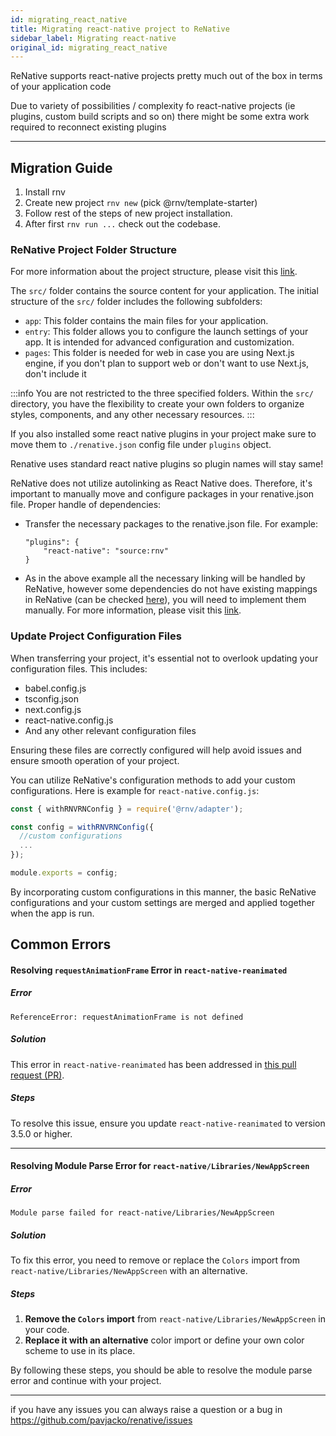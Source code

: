 ```yaml
---
id: migrating_react_native
title: Migrating react-native project to ReNative
sidebar_label: Migrating react-native
original_id: migrating_react_native
---
```


ReNative supports react-native projects pretty much out of the box in terms of your application code

Due to variety of possibilities / complexity fo react-native projects (ie plugins, custom build scripts and so on) there might be some extra work required to reconnect existing plugins

---

## Migration Guide

1. Install rnv
2. Create new project `rnv new` (pick @rnv/template-starter)
3. Follow rest of the steps of new project installation.
4. After first `rnv run ...` check out the codebase.

### ReNative Project Folder Structure
For more information about the project structure, please visit this <a href="/docs/overview/architecture#build-process">link</a>.

The `src/` folder contains the source content for your application. The initial structure of the `src/` folder includes the following subfolders:

-   `app`: This folder contains the main files for your application.
-   `entry`: This folder allows you to configure the launch settings of your app. It is intended for advanced configuration and customization.
-   `pages`: This folder is needed for web in case you are using Next.js engine, if you don't plan to support web or don't want to use Next.js, don't include it

:::info
You are not restricted to the three specified folders. Within the `src/` directory, you have the flexibility to create your own folders to organize styles, components, and any other necessary resources.
:::

If you also installed some react native plugins in your project make sure to move them to `./renative.json` config file under `plugins` object. 

Renative uses standard react native plugins so plugin names will stay same!

ReNative does not utilize autolinking as React Native does. 
Therefore, it's important to manually move and configure packages in your renative.json file. 
Proper handle of dependencies:

- Transfer the necessary packages to the renative.json file.
    For example:
    ```
    "plugins": {
        "react-native": "source:rnv"
    }
    ```
- As in the above example all the necessary linking will be handled by ReNative, however some dependencies do not have existing mappings in ReNative (can be checked [here](https://github.com/flexn-io/commonwealth/blob/main/packages/plugins/pluginTemplates/renative.plugins.json)), you will need to implement them manually. For more information, please visit this  <a href="/docs/concepts/plugins#custom-plugin-support">link</a>.

### Update Project Configuration Files
When transferring your project, it's essential not to overlook updating your configuration files. This includes:
- babel.config.js
- tsconfig.json
- next.config.js
- react-native.config.js
- And any other relevant configuration files

Ensuring these files are correctly configured will help avoid issues and ensure smooth operation of your project.

You can utilize ReNative's configuration methods to add your custom configurations. Here is example for `react-native.config.js`:
```js title="react-native.config.js"
const { withRNVRNConfig } = require('@rnv/adapter');

const config = withRNVRNConfig({
  //custom configurations
  ...
});

module.exports = config;
```

By incorporating custom configurations in this manner, the basic ReNative configurations and your custom settings are merged and applied together when the app is run.

## Common Errors

#### Resolving `requestAnimationFrame` Error in `react-native-reanimated`
##### Error
```
ReferenceError: requestAnimationFrame is not defined
```
##### Solution
This error in `react-native-reanimated` has been addressed in [this pull request (PR)](https://github.com/software-mansion/react-native-reanimated/pull/4665).
##### Steps
To resolve this issue, ensure you update `react-native-reanimated` to version 3.5.0 or higher.

---
#### Resolving Module Parse Error for `react-native/Libraries/NewAppScreen`

##### Error
```
Module parse failed for react-native/Libraries/NewAppScreen
```

##### Solution
To fix this error, you need to remove or replace the `Colors` import from `react-native/Libraries/NewAppScreen` with an alternative.

##### Steps
1. **Remove the `Colors` import** from `react-native/Libraries/NewAppScreen` in your code.
2. **Replace it with an alternative** color import or define your own color scheme to use in its place.

By following these steps, you should be able to resolve the module parse error and continue with your project.

---




if you have any issues you can always raise a question or a bug in https://github.com/pavjacko/renative/issues
